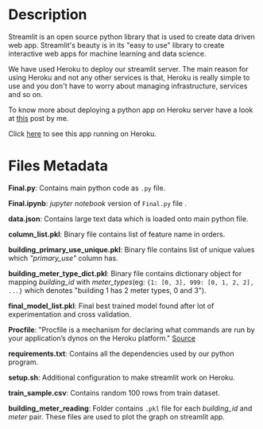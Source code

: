 

# Description

 Streamlit is an open source python library that is used to create data driven web app. Streamlit's beauty is in its "easy to use" library to create interactive web apps for machine learning and data science.

We have used Heroku to deploy our streamlit server. The main reason for using Heroku and not any other services is that, Heroku is really simple to use and you don't have to worry about managing infrastructure, services and so on.

To know more about deploying a python app on Heroku server have a look at [this]() post by me.

Click [here](https://ashrae-great-energy-predictor.herokuapp.com/) to see this app running on Heroku.

# Files Metadata

**Final.py**: Contains main python code as `.py` file.

**Final.ipynb**:  _jupyter_ _notebook_ version of `Final.py` file .

**data.json**: Contains large text data which is loaded onto main python file.

**column_list.pkl**: Binary file contains list of feature name in orders.

**building_primary_use_unique.pkl**: Binary file contains list of unique values which _"primary_use"_ column has.

**building_meter_type_dict.pkl**: Binary file contains dictionary object for mapping _building_id_ with _meter\_types_(eg: `{1: [0, 3], 999: [0, 1, 2, 2], ...}` which denotes "building 1 has 2 meter types, 0 and 3").

**final_model_list.pkl**: Final best trained model found after lot of experimentation and cross validation.

**Procfile**: "Procfile is a mechanism for declaring what commands are run by your application’s dynos on the Heroku platform." [Source](https://stackoverflow.com/questions/16128395/what-is-procfile-and-web-and-worker)

**requirements.txt**: Contains all the dependencies used by our python program.

**setup.sh**: Additional configuration to make streamlit work on Heroku.

**train_sample.csv**: Contains random 100 rows from train dataset.

**building_meter_reading**: Folder contains `.pkl` file for each _building_id_ and _meter_ pair. These files are used to plot the graph on streamlit app.